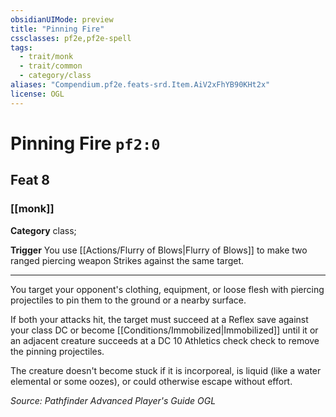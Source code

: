```yaml
---
obsidianUIMode: preview
title: "Pinning Fire"
cssclasses: pf2e,pf2e-spell
tags:
  - trait/monk
  - trait/common
  - category/class
aliases: "Compendium.pf2e.feats-srd.Item.AiV2xFhYB90KHt2x"
license: OGL
---
```

# Pinning Fire `pf2:0`
## Feat 8
### [[monk]]

**Category** class; 




**Trigger** You use [[Actions/Flurry of Blows|Flurry of Blows]] to make two ranged piercing weapon Strikes against the same target.

* * *

You target your opponent's clothing, equipment, or loose flesh with piercing projectiles to pin them to the ground or a nearby surface.

If both your attacks hit, the target must succeed at a Reflex save against your class DC or become [[Conditions/Immobilized|Immobilized]] until it or an adjacent creature succeeds at a DC 10 Athletics check check to remove the pinning projectiles.

The creature doesn't become stuck if it is incorporeal, is liquid (like a water elemental or some oozes), or could otherwise escape without effort.

*Source: Pathfinder Advanced Player's Guide*
*OGL*